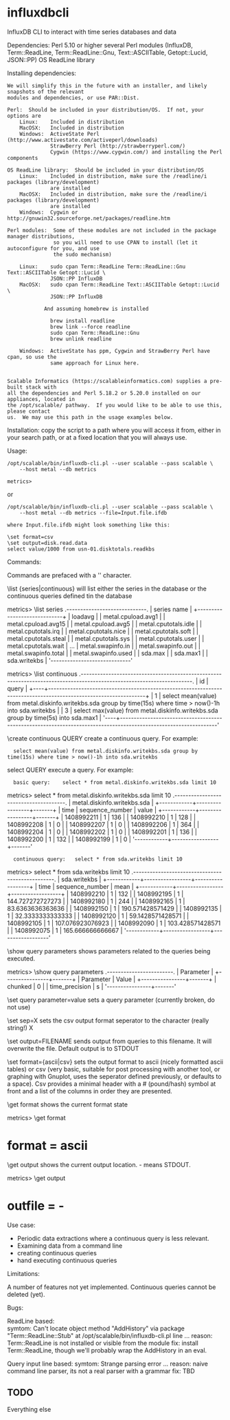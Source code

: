 influxdbcli
===========

InfluxDB CLI to interact with time series databases and data 


Dependencies:
    Perl 5.10 or higher
    several Perl modules (InfluxDB, Term::ReadLine, Term::ReadLine::Gnu, 
                          Text::ASCIITable, Getopt::Lucid, JSON::PP)
    OS ReadLine library
    
Installing dependencies:

    We will simplify this in the future with an installer, and likely snapshots of the relevant
    modules and dependencies, or use PAR::Dist.

    Perl:  Should be included in your distribution/OS.  If not, your options are 
        Linux:    Included in distribution
        MacOSX:   Included in distribution
        Windows:  ActiveState Perl (http://www.activestate.com/activeperl/downloads)
                  StrawBerry Perl (http://strawberryperl.com/)
                  Cygwin (https://www.cygwin.com/) and installing the Perl components

    OS ReadLine library:  Should be included in your distribution/OS
        Linux:    Included in distribution, make sure the /readline/i packages (library/development)
                  are installed
        MacOSX:   Included in distribution, make sure the /readline/i packages (library/development)
                  are installed
        Windows:  Cygwin or http://gnuwin32.sourceforge.net/packages/readline.htm 

    Perl modules:  Some of these modules are not included in the package manager distributions, 
                   so you will need to use CPAN to install (let it autoconfigure for you, and use
                   the sudo mechanism)
                   
        Linux:    sudo cpan Term::ReadLine Term::ReadLine::Gnu Text::ASCIITable Getopt::Lucid \
                  JSON::PP InfluxDB
        MacOSX:   sudo cpan Term::ReadLine Text::ASCIITable Getopt::Lucid \
                  JSON::PP InfluxDB
                  
                And assuming homebrew is installed
                  
                  brew install readline
                  brew link --force readline
                  sudo cpan Term::ReadLine::Gnu
                  brew unlink readline
                  
        Windows:  ActiveState has ppm, Cygwin and StrawBerry Perl have cpan, so use the 
                  same approach for Linux here.


    Scalable Informatics (https://scalableinformatics.com) supplies a pre-built stack with
    all the dependencies and Perl 5.18.2 or 5.20.0 installed on our appliances, located in
    the /opt/scalable/ pathway.  If you would like to be able to use this, please contact
    us.  We may use this path in the usage examples below.

Installation:     copy the script to a path where you will access it from, either in your
                  search path, or at a fixed location that you will always use.
        

Usage:

    /opt/scalable/bin/influxdb-cli.pl --user scalable --pass scalable \
        --host metal --db metrics

    metrics>
  
  or

    /opt/scalable/bin/influxdb-cli.pl --user scalable --pass scalable \
        --host metal --db metrics --file=Input.file.ifdb
        
    where Input.file.ifdb might look something like this:
    
    \set format=csv
    \set output=disk.read.data
    select value/1000 from usn-01.disktotals.readkbs


Commands:

  Commands are prefaced with a '\' character.
  
  \list {series|continuous} will list either the series in the database or
    the continuous queries defined tin the database
    
metrics> \list series
.-----------------------------.
| series name                 |
+-----------------------------+
| loadavg                     |
| metal.cpuload.avg1          |
| metal.cpuload.avg15         |
| metal.cpuload.avg5          |
| metal.cputotals.idle        |
| metal.cputotals.irq         |
| metal.cputotals.nice        |
| metal.cputotals.soft        |
| metal.cputotals.steal       |
| metal.cputotals.sys         |
| metal.cputotals.user        |
| metal.cputotals.wait        |
...
| metal.swapinfo.in           |
| metal.swapinfo.out          |
| metal.swapinfo.total        |
| metal.swapinfo.used         |
| sda.max                     |
| sda.max1                    |
| sda.writekbs                |
'-----------------------------'

metrics> \list continuous
.----------------------------------------------------------------------------------------------------------------------.
| id | query                                                                                                           |
+----+-----------------------------------------------------------------------------------------------------------------+
|  1 | select mean(value) from metal.diskinfo.writekbs.sda  group by time(15s) where time > now()-1h into sda.writekbs |
|  3 | select max(value) from metal.diskinfo.writekbs.sda  group by time(5s) into sda.max1                             |
'----+-----------------------------------------------------------------------------------------------------------------'

  \create continuous QUERY
    create a continuous query.  For example: 
    
      select mean(value) from metal.diskinfo.writekbs.sda group by time(15s) where time > now()-1h into sda.writekbs
  
  select QUERY
    execute a query.  For example:
    
      basic query:    select * from metal.diskinfo.writekbs.sda limit 10
      

metrics> select * from metal.diskinfo.writekbs.sda limit 10
.--------------------------------------.
|      metal.diskinfo.writekbs.sda     |
+------------+-----------------+-------+
| time       | sequence_number | value |
+------------+-----------------+-------+
| 1408992211 |               1 |   136 |
| 1408992210 |               1 |   128 |
| 1408992208 |               1 |     0 |
| 1408992207 |               1 |     0 |
| 1408992206 |               1 |   364 |
| 1408992204 |               1 |     0 |
| 1408992202 |               1 |     0 |
| 1408992201 |               1 |   136 |
| 1408992200 |               1 |   132 |
| 1408992199 |               1 |     0 |
'------------+-----------------+-------'
     
      continuous query:   select * from sda.writekbs limit 10

metrics> select * from sda.writekbs limit 10
.-------------------------------------------------.
|                   sda.writekbs                  |
+------------+-----------------+------------------+
| time       | sequence_number | mean             |
+------------+-----------------+------------------+
| 1408992210 |               1 |              132 |
| 1408992195 |               1 | 144.727272727273 |
| 1408992180 |               1 |              244 |
| 1408992165 |               1 | 83.6363636363636 |
| 1408992150 |               1 | 190.571428571429 |
| 1408992135 |               1 | 32.3333333333333 |
| 1408992120 |               1 | 59.1428571428571 |
| 1408992105 |               1 | 107.076923076923 |
| 1408992090 |               1 | 103.428571428571 |
| 1408992075 |               1 | 165.666666666667 |
'------------+-----------------+------------------'
      

  \show query parameters
    shows parameters related to the queries being executed.
    
metrics> \show query parameters
.------------------------.
|        Parameter       |
+----------------+-------+
| Parameter      | Value |
+----------------+-------+
| chunked        |     0 |
| time_precision | s     |
'----------------+-------'

  \set query parameter=value
    sets a query parameter (currently broken, do not use)

  \set sep=X
    sets the csv output format seperator to the character (really string!) X

  \set output=FILENAME
    sends output from queries to this filename.  It will overwrite the file.  Default
    output is to STDOUT
    
  \set format={ascii|csv}
    sets the output format to ascii (nicely formatted ascii tables) or csv (very basic,
    suitable for post processing with another tool, or graphing with Gnuplot, uses
    the seperator defined previously, or defaults to a space).  Csv provides a minimal
    header with a # (pound/hash) symbol at front and a list of the columns in order
    they are presented.
    
  \get format
    shows the current format state

metrics> \get format
# format = ascii
   
  \get output
    shows the current output location.  - means STDOUT.

metrics> \get output
# outfile = -


Use case:
  
  * Periodic data extractions where a continuous query is less relevant.
  * Examining data from a command line
  * creating continuous queries
  * hand executing continuous queries


Limitations:

  A number of features not yet implemented.  Continuous queries cannot be deleted (yet).  

Bugs:

  ReadLine based:  
    symtom:   Can't locate object method "AddHistory" via package 
              "Term::ReadLine::Stub" at /opt/scalable/bin/influxdb-cli.pl line ... 
    reason:   Term::ReadLine is not installed or visible from the module
    fix:      install Term::ReadLine, though we'll probably wrap the AddHistory in an eval.
  
  Query input line based:
    symtom:   Strange parsing error ...
    reason:   naive command line parser, its not a real parser with a grammar
    fix:      TBD

TODO
--------

Everything else
